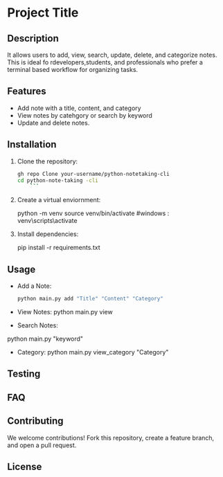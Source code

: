 # Project Title

## Description
 It allows users to add, view, search, update, delete, and categorize notes. This is ideal fo rdevelopers,students, and professionals who prefer a terminal based workflow
 for organizing tasks. 
## Features

- Add note with a title, content, and category
- View notes by catehgory or search by keyword
- Update and delete notes.

## Installation
1.  Clone the repository:
	```bash
	gh repo Clone your-username/python-notetaking-cli
	cd python-note-taking -cli
        ```
2. Create a virtual enviornment: 
  
   python -m venv
   source venv/bin/activate  #windows : venv\scripts\activate

3.  Install dependencies: 
    
    pip install -r requirements.txt

## Usage
- Add a Note:
   ```bash
   python main.py add "Title" "Content" "Category"
   ```
- View Notes:
  python main.py view

- Search Notes:
 
python main.py  "keyword"

- Category:
 python main.py view_category "Category"
## Testing

## FAQ

## Contributing

We welcome contributions! Fork this repository, create a feature branch, and open a pull request.

## License

